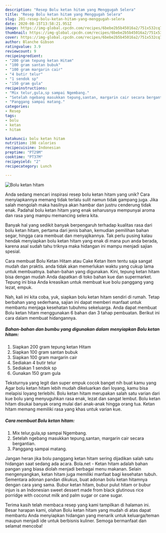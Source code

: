 ```yaml
---
description: "Resep Bolu ketan hitam yang Menggugah Selera"
title: "Resep Bolu ketan hitam yang Menggugah Selera"
slug: 201-resep-bolu-ketan-hitam-yang-menggugah-selera
date: 2020-08-15T13:58:21.951Z
image: https://img-global.cpcdn.com/recipes/6bebe2b5b45016a2/751x532cq70/bolu-ketan-hitam-foto-resep-utama.jpg
thumbnail: https://img-global.cpcdn.com/recipes/6bebe2b5b45016a2/751x532cq70/bolu-ketan-hitam-foto-resep-utama.jpg
cover: https://img-global.cpcdn.com/recipes/6bebe2b5b45016a2/751x532cq70/bolu-ketan-hitam-foto-resep-utama.jpg
author: Blanche Gibson
ratingvalue: 3.9
reviewcount: 9
recipeingredient:
- "200 gram tepung ketan Hitam"
- "100 gram santan bubuk"
- "100 gram margarin cair"
- "4 butir telur"
- "1 sendok sp"
- "150 gram gula"
recipeinstructions:
- "Mix telur,gula,sp sampai Ngembang."
- "Setelah ngebang masukkan tepung,santan, margarin cair secara bergantian."
- "Panggang sampai matang."
categories:
- Resep
tags:
- bolu
- ketan
- hitam

katakunci: bolu ketan hitam 
nutrition: 198 calories
recipecuisine: Indonesian
preptime: "PT29M"
cooktime: "PT37M"
recipeyield: "2"
recipecategory: Lunch

---
```



![Bolu ketan hitam](https://img-global.cpcdn.com/recipes/6bebe2b5b45016a2/751x532cq70/bolu-ketan-hitam-foto-resep-utama.jpg)

Anda sedang mencari inspirasi resep bolu ketan hitam yang unik? Cara menyiapkannya memang tidak terlalu sulit namun tidak gampang juga. Jika salah mengolah maka hasilnya akan hambar dan justru cenderung tidak enak. Padahal bolu ketan hitam yang enak seharusnya mempunyai aroma dan rasa yang mampu memancing selera kita.

Banyak hal yang sedikit banyak berpengaruh terhadap kualitas rasa dari bolu ketan hitam, pertama dari jenis bahan, kemudian pemilihan bahan segar, hingga cara membuat dan menyajikannya. Tak perlu pusing kalau hendak menyiapkan bolu ketan hitam yang enak di mana pun anda berada, karena asal sudah tahu triknya maka hidangan ini mampu menjadi sajian spesial.

Cara membuat Bolu Ketan Hitam atau Cake Ketan Item tentu saja sangat mudah dan praktis. anda tidak akan memerlukan waktu yang cukup lama untuk membuatnya. bahan-bahan yang digunakan. Kini, tepung ketan hitam bisa dengan mudah Anda dapatkan di toko bahan kue dan supermarket. Tepung ini bisa Anda kreasikan untuk membuat kue bolu panggang yang lezat, empuk.


Nah, kali ini kita coba, yuk, siapkan bolu ketan hitam sendiri di rumah. Tetap berbahan yang sederhana, sajian ini dapat memberi manfaat untuk membantu menjaga kesehatan tubuhmu sekeluarga. Anda dapat membuat Bolu ketan hitam menggunakan 6 bahan dan 3 tahap pembuatan. Berikut ini cara dalam membuat hidangannya.

<!--inarticleads1-->

##### Bahan-bahan dan bumbu yang digunakan dalam menyiapkan Bolu ketan hitam:

1. Siapkan 200 gram tepung ketan Hitam
1. Siapkan 100 gram santan bubuk
1. Siapkan 100 gram margarin cair
1. Sediakan 4 butir telur
1. Sediakan 1 sendok sp
1. Gunakan 150 gram gula


Teksturnya yang legit dan super empuk cocok banget nih buat kamu yang Agar bolu ketan hitam lebih mudah dikeluarkan dari loyang, kamu bisa melapisi loyang terlebihi. Bolu ketan hitam merupakan salah satu varian dari kue bolu yang menyuguhkan rasa enak, lezat dan sangat lembut. Bolu ketan hitam disukai banyak orang mulai dari anak-anak hingga orang tua. Ketan hitam memang memiliki rasa yang khas untuk varian kue. 

<!--inarticleads2-->

##### Cara membuat Bolu ketan hitam:

1. Mix telur,gula,sp sampai Ngembang.
1. Setelah ngebang masukkan tepung,santan, margarin cair secara bergantian.
1. Panggang sampai matang.


Jangan heran jika bolu panggang ketan hitam sering dijadikan salah satu hidangan saat sedang ada acara. Bola.net - Ketan hitam adalah bahan pangan yang biasa diolah menjadi berbagai menu makanan. Selain mengenyangkan, ketan hitam juga memiliki manfaat bagi kesehatan tubuh. Sementara adonan pandan dikukus, buat adonan bolu ketan hitamnya dengan cara yang sama. Bubur ketan hitam, bubur pulut hitam or bubur injun is an Indonesian sweet dessert made from black glutinous rice porridge with coconut milk and palm sugar or cane sugar. 

Terima kasih telah membaca resep yang kami tampilkan di halaman ini. Besar harapan kami, olahan Bolu ketan hitam yang mudah di atas dapat membantu Anda menyiapkan hidangan yang menarik untuk keluarga/teman maupun menjadi ide untuk berbisnis kuliner. Semoga bermanfaat dan selamat mencoba!
